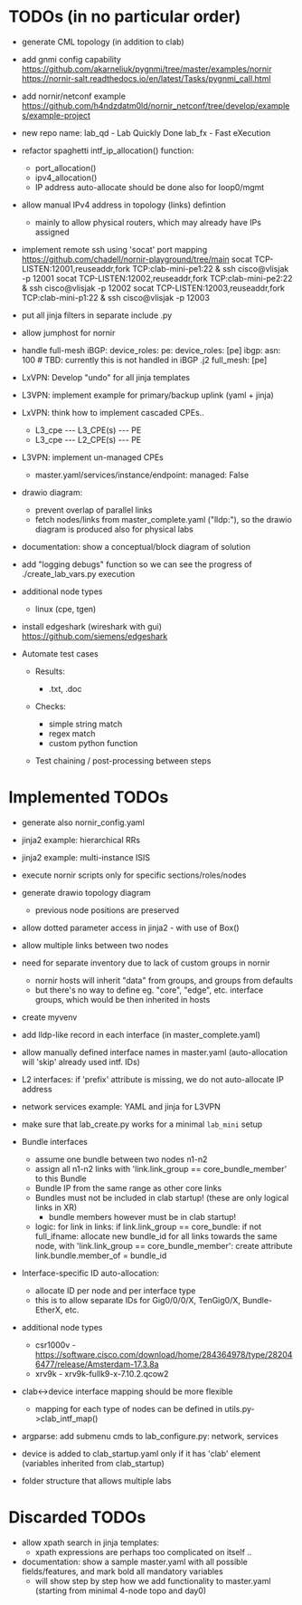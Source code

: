 # TODOs (in no particular order)

- generate CML topology (in addition to clab)

- add gnmi config capability
  https://github.com/akarneliuk/pygnmi/tree/master/examples/nornir
  https://nornir-salt.readthedocs.io/en/latest/Tasks/pygnmi_call.html
  
- add nornir/netconf example
  https://github.com/h4ndzdatm0ld/nornir_netconf/tree/develop/examples/example-project

- new repo name:
  lab_qd - Lab Quickly Done
  lab_fx - Fast eXecution

- refactor spaghetti intf_ip_allocation() function:
  - port_allocation()
  - ipv4_allocation()
  - IP address auto-allocate should be done also for loop0/mgmt

- allow manual IPv4 address in topology (links) defintion
  - mainly to allow physical routers, which may already have IPs assigned

- implement remote ssh using 'socat' port mapping
  https://github.com/chadell/nornir-playground/tree/main
    socat TCP-LISTEN:12001,reuseaddr,fork TCP:clab-mini-pe1:22 &
          ssh cisco@vlisjak -p 12001
    socat TCP-LISTEN:12002,reuseaddr,fork TCP:clab-mini-pe2:22 &
        ssh cisco@vlisjak -p 12002
    socat TCP-LISTEN:12003,reuseaddr,fork TCP:clab-mini-p1:22 &
        ssh cisco@vlisjak -p 12003

- put all jinja filters in separate include .py

- allow jumphost for nornir

- handle full-mesh iBGP:
    device_roles:
      pe:
        device_roles: [pe]
        ibgp:
          asn: 100
          # TBD: currently this is not handled in iBGP .j2
          full_mesh: [pe]

- LxVPN: Develop "undo" for all jinja templates

- L3VPN: implement example for primary/backup uplink (yaml + jinja)

- LxVPN: think how to implement cascaded CPEs..
  - L3_cpe --- L3_CPE(s) --- PE
  - L3_cpe --- L2_CPE(s) --- PE

- L3VPN: implement un-managed CPEs
  - master.yaml/services/instance/endpoint: managed: False

- drawio diagram:
  - prevent overlap of parallel links
  - fetch nodes/links from master_complete.yaml ("lldp:"), so the drawio diagram is produced also for physical labs

- documentation: show a conceptual/block diagram of solution

- add "logging debugs" function so we can see the progress of ./create_lab_vars.py execution

- additional node types
  - linux (cpe, tgen)

- install edgeshark (wireshark with gui)
  https://github.com/siemens/edgeshark

- Automate test cases

  - Results:
    - .txt, .doc

  - Checks:
    - simple string match
    - regex match
    - custom python function

  - Test chaining / post-processing between steps


# Implemented TODOs

- generate also nornir_config.yaml
- jinja2 example: hierarchical RRs
- jinja2 example: multi-instance ISIS
- execute nornir scripts only for specific sections/roles/nodes
- generate drawio topology diagram
  - previous node positions are preserved
- allow dotted parameter access in jinja2 - with use of Box()
- allow multiple links between two nodes
- need for separate inventory due to lack of custom groups in nornir
  - nornir hosts will inherit "data" from groups, and groups from defaults
  - but there's no way to define eg. "core", "edge", etc. interface groups, which would be then inherited in hosts
- create myvenv
- add lldp-like record in each interface (in master_complete.yaml)
- allow manually defined interface names in master.yaml (auto-allocation will 'skip' already used intf. IDs)
- L2 interfaces: if 'prefix' attribute is missing, we do not auto-allocate IP address
- network services example: YAML and jinja for L3VPN
- make sure that lab_create.py works for a minimal `lab_mini` setup

- Bundle interfaces
  - assume one bundle between two nodes n1-n2
  - assign all n1-n2 links with 'link.link_group == core_bundle_member' to this Bundle
  - Bundle IP from the same range as other core links
  - Bundles must not be included in clab startup! (these are only logical links in XR)
      - bundle members however must be in clab startup!
  - logic:
    for link in links:
      if link.link_group == core_bundle:
        if not full_ifname: allocate new bundle_id
        for all links towards the same node, with 'link.link_group == core_bundle_member':
            create attribute link.bundle.member_of = bundle_id

- Interface-specific ID auto-allocation:
  - allocate ID per node and per interface type
  - this is to allow separate IDs for Gig0/0/0/X, TenGig0/X, Bundle-EtherX, etc.

- additional node types
  - csr1000v - https://software.cisco.com/download/home/284364978/type/282046477/release/Amsterdam-17.3.8a
  - xrv9k - xrv9k-fullk9-x-7.10.2.qcow2

- clab<->device interface mapping should be more flexible
  - mapping for each type of nodes can be defined in utils.py->clab_intf_map()

- argparse: add submenu cmds to lab_configure.py: network, services

- device is added to clab_startup.yaml only if it has 'clab' element (variables inherited from clab_startup)

- folder structure that allows multiple labs

# Discarded TODOs

- allow xpath search in jinja templates: 
  - xpath expressions are perhaps too complicated on itself ..
- documentation: show a sample master.yaml with all possible fields/features, and mark bold all mandatory variables
  - will show step by step how we add functionality to master.yaml (starting from minimal 4-node topo and day0)